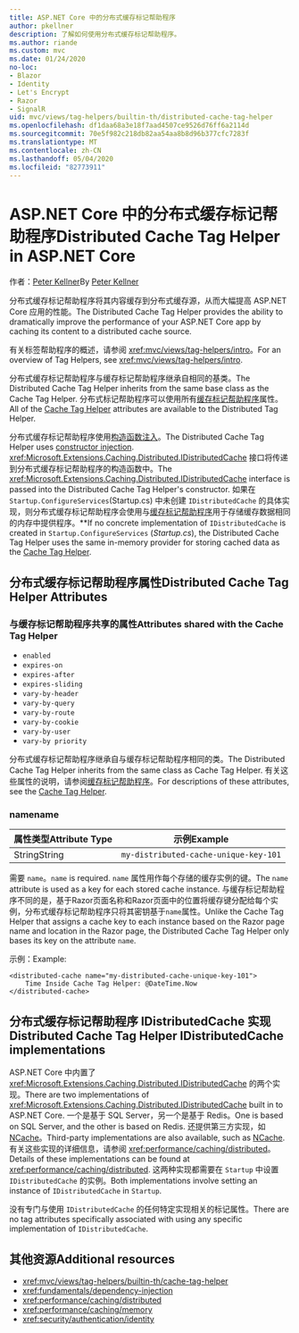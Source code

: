 ```yaml
---
title: ASP.NET Core 中的分布式缓存标记帮助程序
author: pkellner
description: 了解如何使用分布式缓存标记帮助程序。
ms.author: riande
ms.custom: mvc
ms.date: 01/24/2020
no-loc:
- Blazor
- Identity
- Let's Encrypt
- Razor
- SignalR
uid: mvc/views/tag-helpers/builtin-th/distributed-cache-tag-helper
ms.openlocfilehash: df1daa68a3e18f7aad4507ce9526d76ff6a2114d
ms.sourcegitcommit: 70e5f982c218db82aa54aa8b8d96b377cfc7283f
ms.translationtype: MT
ms.contentlocale: zh-CN
ms.lasthandoff: 05/04/2020
ms.locfileid: "82773911"
---
```

# <a name="distributed-cache-tag-helper-in-aspnet-core"></a><span data-ttu-id="9d19e-103">ASP.NET Core 中的分布式缓存标记帮助程序</span><span class="sxs-lookup"><span data-stu-id="9d19e-103">Distributed Cache Tag Helper in ASP.NET Core</span></span>

<span data-ttu-id="9d19e-104">作者：[Peter Kellner](https://peterkellner.net)</span><span class="sxs-lookup"><span data-stu-id="9d19e-104">By [Peter Kellner](https://peterkellner.net)</span></span>

<span data-ttu-id="9d19e-105">分布式缓存标记帮助程序将其内容缓存到分布式缓存源，从而大幅提高 ASP.NET Core 应用的性能。</span><span class="sxs-lookup"><span data-stu-id="9d19e-105">The Distributed Cache Tag Helper provides the ability to dramatically improve the performance of your ASP.NET Core app by caching its content to a distributed cache source.</span></span>

<span data-ttu-id="9d19e-106">有关标签帮助程序的概述，请参阅 <xref:mvc/views/tag-helpers/intro>。</span><span class="sxs-lookup"><span data-stu-id="9d19e-106">For an overview of Tag Helpers, see <xref:mvc/views/tag-helpers/intro>.</span></span>

<span data-ttu-id="9d19e-107">分布式缓存标记帮助程序与缓存标记帮助程序继承自相同的基类。</span><span class="sxs-lookup"><span data-stu-id="9d19e-107">The Distributed Cache Tag Helper inherits from the same base class as the Cache Tag Helper.</span></span> <span data-ttu-id="9d19e-108">分布式标记帮助程序可以使用所有[缓存标记帮助程序](xref:mvc/views/tag-helpers/builtin-th/cache-tag-helper)属性。</span><span class="sxs-lookup"><span data-stu-id="9d19e-108">All of the [Cache Tag Helper](xref:mvc/views/tag-helpers/builtin-th/cache-tag-helper) attributes are available to the Distributed Tag Helper.</span></span>

<span data-ttu-id="9d19e-109">分布式缓存标记帮助程序使用[构造函数注入](xref:fundamentals/dependency-injection#constructor-injection-behavior)。</span><span class="sxs-lookup"><span data-stu-id="9d19e-109">The Distributed Cache Tag Helper uses [constructor injection](xref:fundamentals/dependency-injection#constructor-injection-behavior).</span></span> <span data-ttu-id="9d19e-110"><xref:Microsoft.Extensions.Caching.Distributed.IDistributedCache> 接口将传递到分布式缓存标记帮助程序的构造函数中。</span><span class="sxs-lookup"><span data-stu-id="9d19e-110">The <xref:Microsoft.Extensions.Caching.Distributed.IDistributedCache> interface is passed into the Distributed Cache Tag Helper's constructor.</span></span> <span data-ttu-id="9d19e-111">如果在 `Startup.ConfigureServices`(Startup.cs) 中未创建 `IDistributedCache` 的具体实现，则分布式缓存标记帮助程序会使用与[缓存标记帮助程序](xref:mvc/views/tag-helpers/builtin-th/cache-tag-helper)用于存储缓存数据相同的内存中提供程序。\*\*</span><span class="sxs-lookup"><span data-stu-id="9d19e-111">If no concrete implementation of `IDistributedCache` is created in `Startup.ConfigureServices` (*Startup.cs*), the Distributed Cache Tag Helper uses the same in-memory provider for storing cached data as the [Cache Tag Helper](xref:mvc/views/tag-helpers/builtin-th/cache-tag-helper).</span></span>

## <a name="distributed-cache-tag-helper-attributes"></a><span data-ttu-id="9d19e-112">分布式缓存标记帮助程序属性</span><span class="sxs-lookup"><span data-stu-id="9d19e-112">Distributed Cache Tag Helper Attributes</span></span>

### <a name="attributes-shared-with-the-cache-tag-helper"></a><span data-ttu-id="9d19e-113">与缓存标记帮助程序共享的属性</span><span class="sxs-lookup"><span data-stu-id="9d19e-113">Attributes shared with the Cache Tag Helper</span></span>

* `enabled`
* `expires-on`
* `expires-after`
* `expires-sliding`
* `vary-by-header`
* `vary-by-query`
* `vary-by-route`
* `vary-by-cookie`
* `vary-by-user`
* `vary-by priority`

<span data-ttu-id="9d19e-114">分布式缓存标记帮助程序继承自与缓存标记帮助程序相同的类。</span><span class="sxs-lookup"><span data-stu-id="9d19e-114">The Distributed Cache Tag Helper inherits from the same class as Cache Tag Helper.</span></span> <span data-ttu-id="9d19e-115">有关这些属性的说明，请参阅[缓存标记帮助程序](xref:mvc/views/tag-helpers/builtin-th/cache-tag-helper)。</span><span class="sxs-lookup"><span data-stu-id="9d19e-115">For descriptions of these attributes, see the [Cache Tag Helper](xref:mvc/views/tag-helpers/builtin-th/cache-tag-helper).</span></span>

### <a name="name"></a><span data-ttu-id="9d19e-116">name</span><span class="sxs-lookup"><span data-stu-id="9d19e-116">name</span></span>

| <span data-ttu-id="9d19e-117">属性类型</span><span class="sxs-lookup"><span data-stu-id="9d19e-117">Attribute Type</span></span> | <span data-ttu-id="9d19e-118">示例</span><span class="sxs-lookup"><span data-stu-id="9d19e-118">Example</span></span>                               |
| -------------- | ------------------------------------- |
| <span data-ttu-id="9d19e-119">String</span><span class="sxs-lookup"><span data-stu-id="9d19e-119">String</span></span>         | `my-distributed-cache-unique-key-101` |

<span data-ttu-id="9d19e-120">需要 `name`。</span><span class="sxs-lookup"><span data-stu-id="9d19e-120">`name` is required.</span></span> <span data-ttu-id="9d19e-121">`name` 属性用作每个存储的缓存实例的键。</span><span class="sxs-lookup"><span data-stu-id="9d19e-121">The `name` attribute is used as a key for each stored cache instance.</span></span> <span data-ttu-id="9d19e-122">与缓存标记帮助程序不同的是，基于Razor页面名称和Razor页面中的位置将缓存键分配给每个实例，分布式缓存标记帮助程序只将其密钥基于`name`属性。</span><span class="sxs-lookup"><span data-stu-id="9d19e-122">Unlike the Cache Tag Helper that assigns a cache key to each instance based on the Razor page name and location in the Razor page, the Distributed Cache Tag Helper only bases its key on the attribute `name`.</span></span>

<span data-ttu-id="9d19e-123">示例：</span><span class="sxs-lookup"><span data-stu-id="9d19e-123">Example:</span></span>

```cshtml
<distributed-cache name="my-distributed-cache-unique-key-101">
    Time Inside Cache Tag Helper: @DateTime.Now
</distributed-cache>
```

## <a name="distributed-cache-tag-helper-idistributedcache-implementations"></a><span data-ttu-id="9d19e-124">分布式缓存标记帮助程序 IDistributedCache 实现</span><span class="sxs-lookup"><span data-stu-id="9d19e-124">Distributed Cache Tag Helper IDistributedCache implementations</span></span>

<span data-ttu-id="9d19e-125">ASP.NET Core 中内置了 <xref:Microsoft.Extensions.Caching.Distributed.IDistributedCache> 的两个实现。</span><span class="sxs-lookup"><span data-stu-id="9d19e-125">There are two implementations of <xref:Microsoft.Extensions.Caching.Distributed.IDistributedCache> built in to ASP.NET Core.</span></span> <span data-ttu-id="9d19e-126">一个是基于 SQL Server，另一个是基于 Redis。</span><span class="sxs-lookup"><span data-stu-id="9d19e-126">One is based on SQL Server, and the other is based on Redis.</span></span> <span data-ttu-id="9d19e-127">还提供第三方实现，如 [NCache](http://www.alachisoft.com/ncache/aspnet-core-idistributedcache-ncache.html)。</span><span class="sxs-lookup"><span data-stu-id="9d19e-127">Third-party implementations are also available, such as [NCache](http://www.alachisoft.com/ncache/aspnet-core-idistributedcache-ncache.html).</span></span> <span data-ttu-id="9d19e-128">有关这些实现的详细信息，请参阅 <xref:performance/caching/distributed>。</span><span class="sxs-lookup"><span data-stu-id="9d19e-128">Details of these implementations can be found at <xref:performance/caching/distributed>.</span></span> <span data-ttu-id="9d19e-129">这两种实现都需要在 `Startup` 中设置 `IDistributedCache` 的实例。</span><span class="sxs-lookup"><span data-stu-id="9d19e-129">Both implementations involve setting an instance of `IDistributedCache` in `Startup`.</span></span>

<span data-ttu-id="9d19e-130">没有专门与使用 `IDistributedCache` 的任何特定实现相关的标记属性。</span><span class="sxs-lookup"><span data-stu-id="9d19e-130">There are no tag attributes specifically associated with using any specific implementation of `IDistributedCache`.</span></span>

## <a name="additional-resources"></a><span data-ttu-id="9d19e-131">其他资源</span><span class="sxs-lookup"><span data-stu-id="9d19e-131">Additional resources</span></span>

* <xref:mvc/views/tag-helpers/builtin-th/cache-tag-helper>
* <xref:fundamentals/dependency-injection>
* <xref:performance/caching/distributed>
* <xref:performance/caching/memory>
* <xref:security/authentication/identity>

